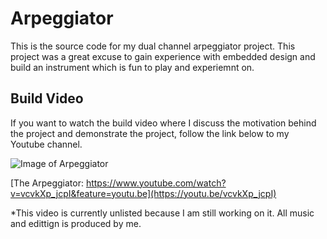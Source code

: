 # Arpeggiator
This is the source code for my dual channel arpeggiator project. This project was a great excuse to gain experience with embedded design and build an instrument which is fun to play and experiemnt on. 

## Build Video
If you want to watch the build video where I discuss the motivation behind the project and demonstrate the project, follow the link below to my Youtube channel. 

![Image of Arpeggiator](https://github.com/ebrahimk/Arpeggiator/blob/master/photo.png)

[The Arpeggiator: https://www.youtube.com/watch?v=vcvkXp_jcpI&feature=youtu.be](https://youtu.be/vcvkXp_jcpI)

*This video is currently unlisted because I am still working on it. All music and edittign is produced by me.


